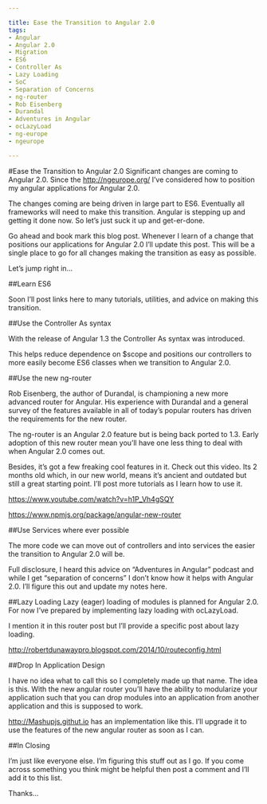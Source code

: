 ```yaml
---

title: Ease the Transition to Angular 2.0
tags:
- Angular
- Angular 2.0
- Migration
- ES6
- Controller As
- Lazy Loading
- SoC
- Separation of Concerns
- ng-router
- Rob Eisenberg
- Durandal
- Adventures in Angular
- ocLazyLoad
- ng-europe
- ngeurope

---
```


#Ease the Transition to Angular 2.0
Significant changes are coming to Angular 2.0.  Since the http://ngeurope.org/ I’ve considered how to position my angular applications for Angular 2.0.

The changes coming are being driven in large part to ES6.  Eventually all frameworks will need to make this transition.  Angular is stepping up and getting it done now.  So let’s just suck it up and get-er-done.

Go ahead and book mark this blog post.  Whenever I learn of a change that positions our applications for Angular 2.0 I’ll update this post.  This will be a single place to go for all changes making the transition as easy as possible.

Let’s jump right in…

##Learn ES6

Soon I’ll post links here to many tutorials, utilities, and advice on making this transition.

##Use the Controller As syntax

With the release of Angular 1.3 the Controller As syntax was introduced.

This helps reduce dependence on $scope and positions our controllers to more easily become ES6 classes when we transition to Angular 2.0.

##Use the new ng-router

Rob Eisenberg, the author of Durandal, is championing a new more advanced router for Angular.  His experience with Durandal and a general survey of the features available in all of today’s popular routers has driven the requirements for the new router.

The ng-router is an Angular 2.0 feature but is being back ported to 1.3.  Early adoption of this new router mean you’ll have one less thing to deal with when Angular 2.0 comes out.

Besides, it’s got a few freaking cool features in it.  Check out this video.  Its 2 months old which, in our new world, means it’s ancient and outdated but still a great starting point.  I’ll post more tutorials as I learn how to use it.

https://www.youtube.com/watch?v=h1P_Vh4gSQY

https://www.npmjs.org/package/angular-new-router

##Use Services where ever possible

The more code we can move out of controllers and into services the easier the transition to Angular 2.0 will be.

Full disclosure, I heard this advice on “Adventures in Angular” podcast and while I get “separation of concerns” I don’t know how it helps with Angular 2.0.  I’ll figure this out and update my notes here.

##Lazy Loading
Lazy (eager) loading of modules is planned for Angular 2.0.
For now I’ve prepared by implementing lazy loading with ocLazyLoad.

I mention it in this router post but I’ll provide a specific post about lazy loading.

http://robertdunawaypro.blogspot.com/2014/10/routeconfig.html

##Drop In Application Design

I have no idea what to call this so I completely made up that name.  The idea is this.  With the new angular router you’ll have the ability to modularize your application such that you can drop modules into an application from another application and this is supposed to work.

http://Mashupjs.githut.io  has an implementation like this.  I’ll upgrade it to use the features of the new angular router as soon as I can.

##In Closing

I’m just like everyone else.  I’m figuring this stuff out as I go.  If you come across something you think might be helpful then post a comment and I’ll add it to this list.

Thanks…
























